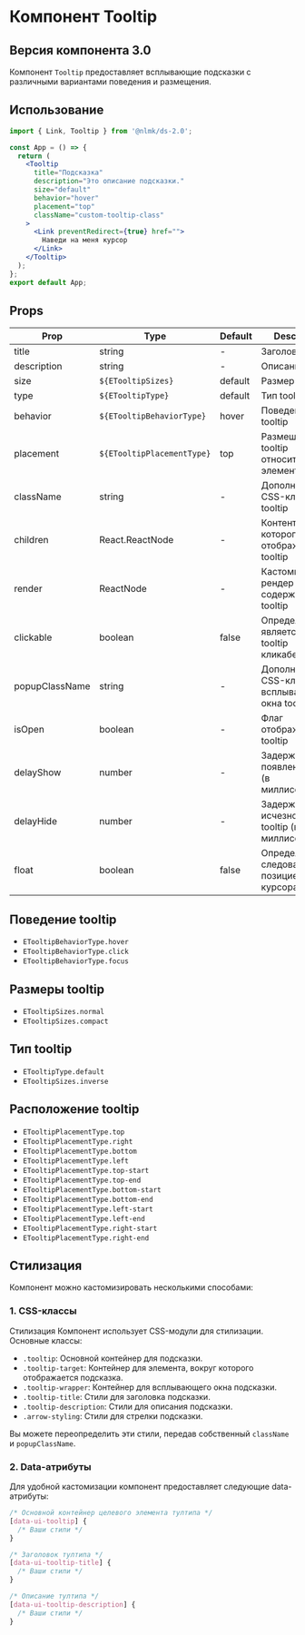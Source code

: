 # Компонент Tooltip

## Версия компонента 3.0

Компонент `Tooltip` предоставляет всплывающие подсказки с различными вариантами поведения и размещения.

## Использование

```jsx
import { Link, Tooltip } from '@nlmk/ds-2.0';

const App = () => {
  return (
    <Tooltip
      title="Подсказка"
      description="Это описание подсказки."
      size="default"
      behavior="hover"
      placement="top"
      className="custom-tooltip-class"
    >
      <Link preventRedirect={true} href="">
        Наведи на меня курсор
      </Link>
    </Tooltip>
  );
};
export default App;
```

## Props

| Prop           | Type                       | Default | Description                                            |
| -------------- | -------------------------- | ------- | ------------------------------------------------------ |
| title          | string                     | -       | Заголовок tooltip                                      |
| description    | string                     | -       | Описание tooltip                                       |
| size           | `${ETooltipSizes}`         | default | Размер tooltip                                         |
| type           | `${ETooltipType}`          | default | Тип tooltip                                            |
| behavior       | `${ETooltipBehaviorType}`  | hover   | Поведение tooltip                                      |
| placement      | `${ETooltipPlacementType}` | top     | Размещение tooltip относительно элемента               |
| className      | string                     | -       | Дополнительный CSS-класс для tooltip                   |
| children       | React.ReactNode            | -       | Контент, вокруг которого отображается tooltip          |
| render         | ReactNode                  | -       | Кастомный рендер для содержимого tooltip               |
| clickable      | boolean                    | false   | Определяет, является ли tooltip кликабельным           |
| popupClassName | string                     | -       | Дополнительный CSS-класс для всплывающего окна tooltip |
| isOpen         | boolean                    | -       | Флаг отображения tooltip                               |
| delayShow      | number                     | -       | Задержка появления tooltip (в миллисекундах)           |
| delayHide      | number                     | -       | Задержка исчезновения tooltip (в миллисекундах)        |
| float          | boolean                    | false   | Определяет следование за позицией курсора              |

## Поведение tooltip

- `ETooltipBehaviorType.hover`
- `ETooltipBehaviorType.click`
- `ETooltipBehaviorType.focus`

## Размеры tooltip

- `ETooltipSizes.normal`
- `ETooltipSizes.compact`

## Тип tooltip

- `ETooltipType.default`
- `ETooltipSizes.inverse`

## Расположение tooltip

- `ETooltipPlacementType.top`
- `ETooltipPlacementType.right`
- `ETooltipPlacementType.bottom`
- `ETooltipPlacementType.left`
- `ETooltipPlacementType.top-start`
- `ETooltipPlacementType.top-end`
- `ETooltipPlacementType.bottom-start`
- `ETooltipPlacementType.bottom-end`
- `ETooltipPlacementType.left-start`
- `ETooltipPlacementType.left-end`
- `ETooltipPlacementType.right-start`
- `ETooltipPlacementType.right-end`

## Стилизация

Компонент можно кастомизировать несколькими способами:

### 1. CSS-классы

Стилизация Компонент использует CSS-модули для стилизации. Основные классы:

- `.tooltip`: Основной контейнер для подсказки.
- `.tooltip-target`: Контейнер для элемента, вокруг которого отображается подсказка.
- `.tooltip-wrapper`: Контейнер для всплывающего окна подсказки.
- `.tooltip-title`: Стили для заголовка подсказки.
- `.tooltip-description`: Стили для описания подсказки.
- `.arrow-styling`: Стили для стрелки подсказки.

Вы можете переопределить эти стили, передав собственный `className` и `popupClassName`.

### 2. Data-атрибуты

Для удобной кастомизации компонент предоставляет следующие data-атрибуты:

```css
/* Основной контейнер целевого элемента тултипа */
[data-ui-tooltip] {
  /* Ваши стили */
}

/* Заголовок тултипа */
[data-ui-tooltip-title] {
  /* Ваши стили */
}

/* Описание тултипа */
[data-ui-tooltip-description] {
  /* Ваши стили */
}
```
